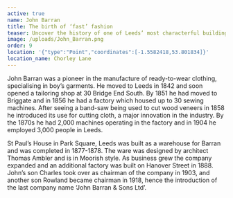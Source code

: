 ```yaml
---
active: true
name: John Barran
title: The birth of ‘fast’ fashion
teaser: Uncover the history of one of Leeds’ most characterful buildings
image: /uploads/John_Barran.png
order: 9
location: '{"type":"Point","coordinates":[-1.5582418,53.801834]}'
location_name: Chorley Lane
---
```

John Barran was a pioneer in the manufacture of ready-to-wear clothing, specialising in boy’s garments. He moved to Leeds in 1842 and soon opened a tailoring shop at 30 Bridge End South. By 1851 he had moved to Briggate and in 1856 he had a factory which housed up to 30 sewing machines. After seeing a band-saw being used to cut wood veneers in 1858 he introduced its use for cutting cloth, a major innovation in the industry. By the 1870s he had 2,000 machines operating in the factory and in 1904 he employed 3,000 people in Leeds.

St Paul’s House in Park Square, Leeds was built as a warehouse for Barran and was completed in 1877-1878. The ware was designed by architect Thomas Ambler and is in Moorish style. As business grew the company expanded and an additional factory was built on Hanover Street in 1888. John’s son Charles took over as chairman of the company in 1903, and another son Rowland became chairman in 1918, hence the introduction of the last company name ‘John Barran & Sons Ltd’.
